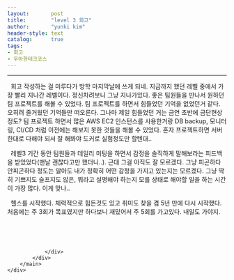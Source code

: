 ```yaml
---
layout:       post
title:        "level 3 회고"
author:       "yunki kim"
header-style: text
catalog:      true
tags: 
- 회고
- 우아한테크코스
---
```


<head></head>
<body id="tt-body-page" class="">
<div id="wrap" class="wrap-right">
    <div id="container">
        <main class="main ">
            <div class="area-main">
                <div class="area-view">
                    <div class="article-header"></div>
                    <hr>
                    <div class="article-view">
                        <div class="contents_style">
                            <p data-ke-size="size16">&nbsp; 회고 작성하는 걸 미루다가 방학 마지막날에 쓰게 되네. 지금까지 했던 레벨 중에서 가장 빨리 지나간 레벨이다. 정신차려보니 그냥 지나가있다. 좋은 팀원들을 만나서 원하던 팀 프로젝트를 해볼 수 있었다. 팀 프로젝트를 하면서 힘들었던 기억을 없었던거 같다. 오히려 즐거웠던 기억들만 떠오른다. 그나마 제일 힘들었던 거는 금연 초반에 금단현상 정도? 팀 프로젝트 하면서 많은 AWS EC2 인스턴스를 사용한거랑 DB backup, 모니터링, CI/CD 처럼 이전에는 해보지 못한 것들을 해볼 수 있었다. 혼자 프로젝트하면 서버 한대로 다해야 되서 잘 해봐야 도커로 실험정도만 할텐대..</p>
<p data-ke-size="size16">&nbsp; 레벨3 기간 동안 팀원들과 데일리 미팅을 하면서 감정을 솔직하게 말해보라는 피드백을 받았었다(맨날 괜찮다고만 했더니..). 근대 그걸 아직도 잘 모르겠다. 그냥 피곤하다 안피곤하다 정도는 알아도 내가 정확히 어떤 감정을 가지고 있는지는 모르겠다. 그냥 딱히 기쁘지도 슬프지도 않은, 뭐라고 설명해야 하는지 모를 상태로 해야할 일을 하는 시간이 가장 많다. 이게 맞나..</p>
<p data-ke-size="size16">&nbsp; 헬스를 시작했다. 체력적으로 힘든것도 있고 취미도 찾을 겸 5년 만에 다시 시작했다. 처음에는 주 3회가 목표였지만 하다보니 재밌어서 주 5회를 가고있다. 내일도 가야지.</p>
<p data-ke-size="size16">&nbsp;&nbsp;</p>
                        </div>
                        <br>
                        <div class="tags"></div>
                    </div>
                    
                </div>
            </div>
        </main>
    </div>
</div>


</body>